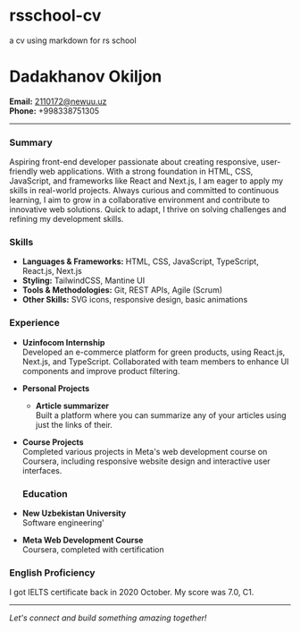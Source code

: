 # rsschool-cv
a cv using markdown for rs school

# Dadakhanov Okiljon
**Email:** 2110172@newuu.uz  
**Phone:** +998338751305  

---

### Summary
Aspiring front-end developer passionate about creating responsive, user-friendly web applications. With a strong foundation in HTML, CSS, JavaScript, and frameworks like React and Next.js, I am eager to apply my skills in real-world projects. Always curious and committed to continuous learning, I aim to grow in a collaborative environment and contribute to innovative web solutions. Quick to adapt, I thrive on solving challenges and refining my development skills.

### Skills
- **Languages & Frameworks:** HTML, CSS, JavaScript, TypeScript, React.js, Next.js
- **Styling:** TailwindCSS, Mantine UI
- **Tools & Methodologies:** Git, REST APIs, Agile (Scrum)
- **Other Skills:** SVG icons, responsive design, basic animations


### Experience
- **Uzinfocom Internship**  
  Developed an e-commerce platform for green products, using React.js, Next.js, and TypeScript. Collaborated with team members to enhance UI components and improve product filtering.

- **Personal Projects**  
  - **Article summarizer**  
    Built a platform where you can summarize any of your articles using just the links of their.

- **Course Projects**  
  Completed various projects in Meta's web development course on Coursera, including responsive website design and interactive user interfaces.

  ### Education
- **New Uzbekistan University**  
  Software engineering'
  
- **Meta Web Development Course**  
  Coursera, completed with certification

### English Proficiency
I got IELTS certificate back in 2020 October. My score was 7.0, C1.



---

*Let's connect and build something amazing together!*
